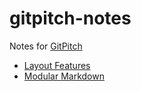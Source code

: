 # gitpitch-notes

Notes for [GitPitch](https://gitpitch.com)

* [Layout Features](https://gitpitch.com/docs/layout-features)
* [Modular Markdown](https://gitpitch.com/docs/git/branch-shared-markdown)
